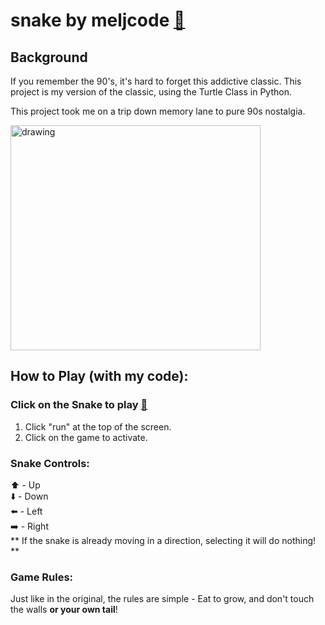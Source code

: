 # snake by meljcode <a href="https://replit.com/@meljcode/my-snake-game#README.md">🐍</a> 

## Background
<div>
If you remember the 90's, it's hard to forget this addictive classic. This project is my version of the classic, using the Turtle Class in Python.
</div>

This project took me on a trip down memory lane to pure 90s nostalgia. 

<div>
  <a>
  <img src="https://www.zocalopublicsquare.org/wp-content/uploads/2022/02/nostalgia-L.jpg" alt="drawing" width="400" height=360>
  </a>
</div>

## How to Play (with my code):

### Click on the Snake to play <a href="https://replit.com/@meljcode/my-snake-game#README.md">🐍</a> 

1. Click "run" at the top of the screen.
2. Click on the game to activate.

### Snake Controls:
<div>
⬆️ - Up
  </div>
<div>
⬇️ - Down
  </div>
  
<div>
⬅️ - Left 
  </div>
<div>
➡️ - Right
  </div>
** If the snake is already moving in a direction, selecting it will do nothing! **



### Game Rules:

Just like in the original, the rules are simple - Eat to grow, and don't touch the walls **or your own tail**!

